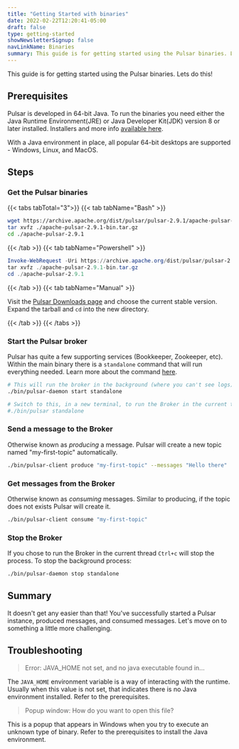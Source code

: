 ```yaml
---
title: "Getting Started with binaries"
date: 2022-02-22T12:20:41-05:00
draft: false
type: getting-started
showNewsletterSignup: false
navLinkName: Binaries
summary: This guide is for getting started using the Pulsar binaries. Lets do this!
---
```


This guide is for getting started using the Pulsar binaries. Lets do this!

## Prerequisites

Pulsar is developed in 64-bit Java. To run the binaries you need either the Java Runtime Environment(JRE) or Java Developer Kit(JDK) version 8 or later installed. Installers and more info [available here](https://adoptopenjdk.net/installation.html).

With a Java environment in place, all popular 64-bit desktops are supported - Windows, Linux, and MacOS.

## Steps

### Get the Pulsar binaries

{{< tabs tabTotal="3">}}
{{< tab tabName="Bash" >}}

```bash
wget https://archive.apache.org/dist/pulsar/pulsar-2.9.1/apache-pulsar-2.9.1-bin.tar.gz
tar xvfz ./apache-pulsar-2.9.1-bin.tar.gz
cd ./apache-pulsar-2.9.1
```

{{< /tab >}}
{{< tab tabName="Powershell" >}}

```powershell
Invoke-WebRequest -Uri https://archive.apache.org/dist/pulsar/pulsar-2.9.1/apache-pulsar-2.9.1-bin.tar.gz -OutFile apache-pulsar-2.9.1-bin.tar.gz
tar xvfz ./apache-pulsar-2.9.1-bin.tar.gz
cd ./apache-pulsar-2.9.1
```

{{< /tab >}}
{{< tab tabName="Manual" >}}

Visit the [Pulsar Downloads page](https://pulsar.apache.org/download/) and choose the current stable version.
Expand the tarball and `cd` into the new directory.

{{< /tab >}}
{{< /tabs >}}

### Start the Pulsar broker

Pulsar has quite a few supporting services (Bookkeeper, Zookeeper, etc). Within the main binary there is a `standalone` command that will run everything needed. Learn more about the command [here](https://pulsar.apache.org/docs/en/reference-cli-tools/#standalone).

```bash
# This will run the broker in the background (where you can't see logs)
./bin/pulsar-daemon start standalone

# Switch to this, in a new terminal, to run the Broker in the current thread
#./bin/pulsar standalone
```

### Send a message to the Broker

Otherwise known as _producing_ a message. Pulsar will create a new topic named "my-first-topic" automatically.

```bash
./bin/pulsar-client produce "my-first-topic" --messages "Hello there"
```

### Get messages from the Broker

Otherwise known as _consuming_ messages. Similar to producing, if the topic does not exists Pulsar will create it.

```bash
./bin/pulsar-client consume "my-first-topic"
```

### Stop the Broker

If you chose to run the Broker in the current thread `Ctrl+c` will stop the process. To stop the background process:

```bash
./bin/pulsar-daemon stop standalone
```

## Summary

It doesn't get any easier than that! You've successfully started a Pulsar instance, produced messages, and consumed messages. Let's move on to something a little more challenging.

<!-- {{< guide-next-steps page1="/getting-started/desktop/container.md" >}} -->

## Troubleshooting

> Error: JAVA_HOME not set, and no java executable found in...

The `JAVA_HOME` environment variable is a way of interacting with the runtime. Usually when this value is not set, that indicates there is no Java environment installed. Refer to the prerequisites.

> Popup window: How do you want to open this file?

This is a popup that appears in Windows when you try to execute an unknown type of binary. Refer to the prerequisites to install the Java environment.
